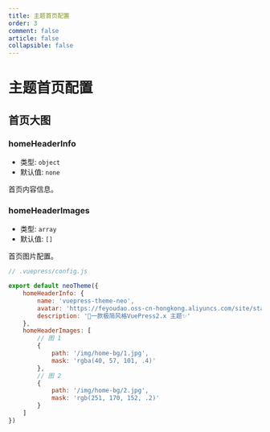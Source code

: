 ```yaml
---
title: 主题首页配置
order: 3
comment: false
article: false
collapsible: false
---
```


# 主题首页配置

## 首页大图

### homeHeaderInfo

- 类型: `object`
- 默认值: `none`

首页内容信息。

### homeHeaderImages

- 类型: `array`
- 默认值: `[]`

首页图片配置。

```js
// .vuepress/config.js

export default neoTheme({
    homeHeaderInfo: {
        name: 'vuepress-theme-neo',
        avatar: 'https://feyoudao.oss-cn-hongkong.aliyuncs.com/site/star_field.png',
        description: '🚀一款极简风格VuePress2.x 主题✨'
    },
    homeHeaderImages: [
        // 图 1
        {
            path: '/img/home-bg/1.jpg',
            mask: 'rgba(40, 57, 101, .4)'
        },
        // 图 2
        {
            path: '/img/home-bg/2.jpg',
            mask: 'rgb(251, 170, 152, .2)'
        }
    ]
})
```
